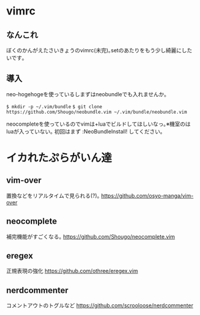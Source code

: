 vimrc
=====

なんこれ
-
ぼくのかんがえたさいきょうのvimrc(未完)｡setのあたりをもう少し綺麗にしたいです｡

導入
-
neo-hogehogeを使っているしまずはneobundleでも入れませんか｡

`$ mkdir -p ~/.vim/bundle`
`$ git clone https://github.com/Shougo/neobundle.vim ~/.vim/bundle/neobundle.vim`

neocompleteを使っているのでvimは+luaでビルドしてほしいなっ｡※機室のはluaが入っていない｡
初回はまず :NeoBundleInstall! してください｡

イカれたぷらがいん達
==

vim-over
-
置換などをリアルタイムで見られる(?)｡
<https://github.com/osyo-manga/vim-over>

neocomplete
-
補完機能がすごくなる｡
<https://github.com/Shougo/neocomplete.vim>

eregex
-
正規表現の強化
<https://github.com/othree/eregex.vim>

nerdcommenter
-
コメントアウトのトグルなど
<https://github.com/scrooloose/nerdcommenter>
